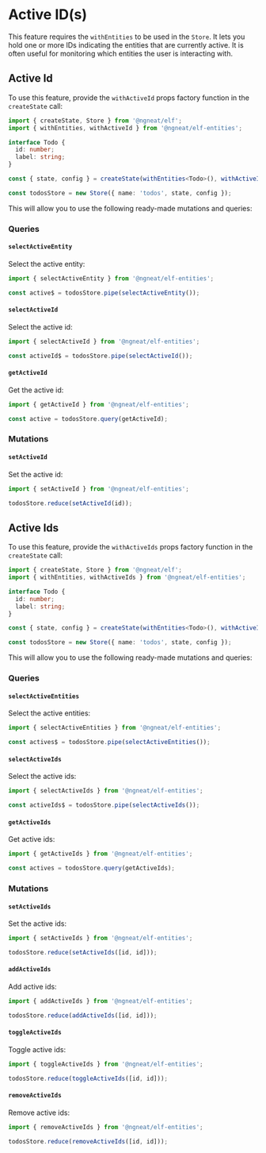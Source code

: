 # Active ID(s)

This feature requires the `withEntities` to be used in the `Store`. It lets you hold one or more IDs indicating the entities that are currently active. It is often useful
for monitoring which entities the user is interacting with.

## Active Id

To use this feature, provide the `withActiveId` props factory function in the `createState` call:

```ts
import { createState, Store } from '@ngneat/elf';
import { withEntities, withActiveId } from '@ngneat/elf-entities';

interface Todo {
  id: number;
  label: string;
}

const { state, config } = createState(withEntities<Todo>(), withActiveId());

const todosStore = new Store({ name: 'todos', state, config });
```

This will allow you to use the following ready-made mutations and queries:

### Queries

#### `selectActiveEntity`

Select the active entity:

```ts
import { selectActiveEntity } from '@ngneat/elf-entities';

const active$ = todosStore.pipe(selectActiveEntity());
```

#### `selectActiveId`

Select the active id:

```ts
import { selectActiveId } from '@ngneat/elf-entities';

const activeId$ = todosStore.pipe(selectActiveId());
```

#### `getActiveId`

Get the active id:

```ts
import { getActiveId } from '@ngneat/elf-entities';

const active = todosStore.query(getActiveId);
```

### Mutations

#### `setActiveId`

Set the active id:

```ts
import { setActiveId } from '@ngneat/elf-entities';

todosStore.reduce(setActiveId(id));
```

## Active Ids

To use this feature, provide the `withActiveIds` props factory function in the `createState` call:

```ts
import { createState, Store } from '@ngneat/elf';
import { withEntities, withActiveIds } from '@ngneat/elf-entities';

interface Todo {
  id: number;
  label: string;
}

const { state, config } = createState(withEntities<Todo>(), withActiveIds());

const todosStore = new Store({ name: 'todos', state, config });
```

This will allow you to use the following ready-made mutations and queries:

### Queries

#### `selectActiveEntities`

Select the active entities:

```ts
import { selectActiveEntities } from '@ngneat/elf-entities';

const actives$ = todosStore.pipe(selectActiveEntities());
```

#### `selectActiveIds`

Select the active ids:

```ts
import { selectActiveIds } from '@ngneat/elf-entities';

const activeIds$ = todosStore.pipe(selectActiveIds());
```

#### `getActiveIds`

Get active ids:

```ts
import { getActiveIds } from '@ngneat/elf-entities';

const actives = todosStore.query(getActiveIds);
```

### Mutations

#### `setActiveIds`

Set the active ids:

```ts
import { setActiveIds } from '@ngneat/elf-entities';

todosStore.reduce(setActiveIds([id, id]));
```

#### `addActiveIds`

Add active ids:

```ts
import { addActiveIds } from '@ngneat/elf-entities';

todosStore.reduce(addActiveIds([id, id]));
```

#### `toggleActiveIds`

Toggle active ids:

```ts
import { toggleActiveIds } from '@ngneat/elf-entities';

todosStore.reduce(toggleActiveIds([id, id]));
```

#### `removeActiveIds`

Remove active ids:

```ts
import { removeActiveIds } from '@ngneat/elf-entities';

todosStore.reduce(removeActiveIds([id, id]));
```
